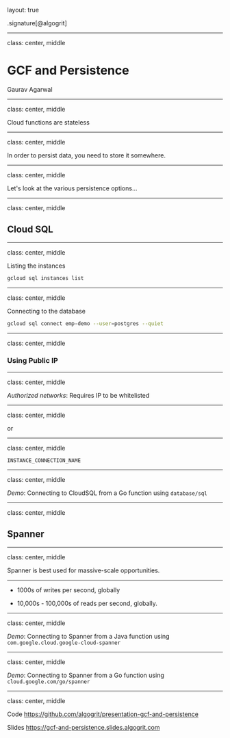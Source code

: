 layout: true

.signature[@algogrit]

---

class: center, middle

# GCF and Persistence

Gaurav Agarwal

---
class: center, middle

Cloud functions are stateless

---
class: center, middle

In order to persist data, you need to store it somewhere.

---
class: center, middle

Let's look at the various persistence options...

---
class: center, middle

## Cloud SQL

---
class: center, middle

Listing the instances

```bash
gcloud sql instances list
```

---
class: center, middle

Connecting to the database

```bash
gcloud sql connect emp-demo --user=postgres --quiet
```

---
class: center, middle

### Using Public IP

---
class: center, middle

*Authorized networks*: Requires IP to be whitelisted

---
class: center, middle

or

---
class: center, middle

`INSTANCE_CONNECTION_NAME`

---
class: center, middle

*Demo*: Connecting to CloudSQL from a Go function using `database/sql`

---
class: center, middle

## Spanner

---
class: center, middle

Spanner is best used for massive-scale opportunities.

---

- 1000s of writes per second, globally

- 10,000s - 100,000s of reads per second, globally.

---
class: center, middle

*Demo*: Connecting to Spanner from a Java function using `com.google.cloud.google-cloud-spanner`

---
class: center, middle

*Demo*: Connecting to Spanner from a Go function using `cloud.google.com/go/spanner`

---
class: center, middle

Code
https://github.com/algogrit/presentation-gcf-and-persistence

Slides
https://gcf-and-persistence.slides.algogrit.com

